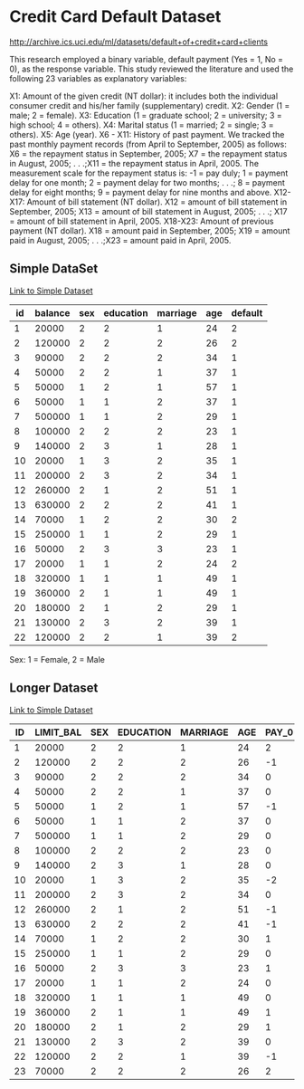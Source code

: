 # Credit Card Default Dataset

http://archive.ics.uci.edu/ml/datasets/default+of+credit+card+clients

This research employed a binary variable, default payment (Yes = 1, No = 0), as the response variable. This study reviewed the literature and used the following 23 variables as explanatory variables:

X1: Amount of the given credit (NT dollar): it includes both the individual consumer credit and his/her family (supplementary) credit.
X2: Gender (1 = male; 2 = female).
X3: Education (1 = graduate school; 2 = university; 3 = high school; 4 = others).
X4: Marital status (1 = married; 2 = single; 3 = others).
X5: Age (year).
X6 - X11: History of past payment. We tracked the past monthly payment records (from April to September, 2005) as follows: X6 = the repayment status in September, 2005; X7 = the repayment status in August, 2005; . . .;X11 = the repayment status in April, 2005. The measurement scale for the repayment status is: -1 = pay duly; 1 = payment delay for one month; 2 = payment delay for two months; . . .; 8 = payment delay for eight months; 9 = payment delay for nine months and above.
X12-X17: Amount of bill statement (NT dollar). X12 = amount of bill statement in September, 2005; X13 = amount of bill statement in August, 2005; . . .; X17 = amount of bill statement in April, 2005.
X18-X23: Amount of previous payment (NT dollar). X18 = amount paid in September, 2005; X19 = amount paid in August, 2005; . . .;X23 = amount paid in April, 2005.


## Simple DataSet

[Link to Simple Dataset](./default_simple.csv)

| id | balance | sex | education | marriage | age | default |
|----|---------|-----|-----------|----------|-----|---------|
| 1  | 20000   | 2   | 2         | 1        | 24  | 2       |
| 2  | 120000  | 2   | 2         | 2        | 26  | 2       |
| 3  | 90000   | 2   | 2         | 2        | 34  | 1       |
| 4  | 50000   | 2   | 2         | 1        | 37  | 1       |
| 5  | 50000   | 1   | 2         | 1        | 57  | 1       |
| 6  | 50000   | 1   | 1         | 2        | 37  | 1       |
| 7  | 500000  | 1   | 1         | 2        | 29  | 1       |
| 8  | 100000  | 2   | 2         | 2        | 23  | 1       |
| 9  | 140000  | 2   | 3         | 1        | 28  | 1       |
| 10 | 20000   | 1   | 3         | 2        | 35  | 1       |
| 11 | 200000  | 2   | 3         | 2        | 34  | 1       |
| 12 | 260000  | 2   | 1         | 2        | 51  | 1       |
| 13 | 630000  | 2   | 2         | 2        | 41  | 1       |
| 14 | 70000   | 1   | 2         | 2        | 30  | 2       |
| 15 | 250000  | 1   | 1         | 2        | 29  | 1       |
| 16 | 50000   | 2   | 3         | 3        | 23  | 1       |
| 17 | 20000   | 1   | 1         | 2        | 24  | 2       |
| 18 | 320000  | 1   | 1         | 1        | 49  | 1       |
| 19 | 360000  | 2   | 1         | 1        | 49  | 1       |
| 20 | 180000  | 2   | 1         | 2        | 29  | 1       |
| 21 | 130000  | 2   | 3         | 2        | 39  | 1       |
| 22 | 120000  | 2   | 2         | 1        | 39  | 2       |

Sex: 1 = Female, 2 = Male

## Longer Dataset

[Link to Simple Dataset](./default_simple.csv)

| ID | LIMIT_BAL | SEX | EDUCATION | MARRIAGE | AGE | PAY_0 | PAY_2 | PAY_3 | PAY_4 | PAY_5 | PAY_6 | BILL_AMT1 | BILL_AMT2 | BILL_AMT3 | BILL_AMT4 | BILL_AMT5 | BILL_AMT6 | PAY_AMT1 | PAY_AMT2 | PAY_AMT3 | PAY_AMT4 | PAY_AMT5 | PAY_AMT6 | default |
|----|-----------|-----|-----------|----------|-----|-------|-------|-------|-------|-------|-------|-----------|-----------|-----------|-----------|-----------|-----------|----------|----------|----------|----------|----------|----------|---------|
| 1  | 20000     | 2   | 2         | 1        | 24  | 2     | 2     | -1    | -1    | -2    | -2    | 3913      | 3102      | 689       | 0         | 0         | 0         | 0        | 689      | 0        | 0        | 0        | 0        | 1       |
| 2  | 120000    | 2   | 2         | 2        | 26  | -1    | 2     | 0     | 0     | 0     | 2     | 2682      | 1725      | 2682      | 3272      | 3455      | 3261      | 0        | 1000     | 1000     | 1000     | 0        | 2000     | 1       |
| 3  | 90000     | 2   | 2         | 2        | 34  | 0     | 0     | 0     | 0     | 0     | 0     | 29239     | 14027     | 13559     | 14331     | 14948     | 15549     | 1518     | 1500     | 1000     | 1000     | 1000     | 5000     | 0       |
| 4  | 50000     | 2   | 2         | 1        | 37  | 0     | 0     | 0     | 0     | 0     | 0     | 46990     | 48233     | 49291     | 28314     | 28959     | 29547     | 2000     | 2019     | 1200     | 1100     | 1069     | 1000     | 0       |
| 5  | 50000     | 1   | 2         | 1        | 57  | -1    | 0     | -1    | 0     | 0     | 0     | 8617      | 5670      | 35835     | 20940     | 19146     | 19131     | 2000     | 36681    | 10000    | 9000     | 689      | 679      | 0       |
| 6  | 50000     | 1   | 1         | 2        | 37  | 0     | 0     | 0     | 0     | 0     | 0     | 64400     | 57069     | 57608     | 19394     | 19619     | 20024     | 2500     | 1815     | 657      | 1000     | 1000     | 800      | 0       |
| 7  | 500000    | 1   | 1         | 2        | 29  | 0     | 0     | 0     | 0     | 0     | 0     | 367965    | 412023    | 445007    | 542653    | 483003    | 473944    | 55000    | 40000    | 38000    | 20239    | 13750    | 13770    | 0       |
| 8  | 100000    | 2   | 2         | 2        | 23  | 0     | -1    | -1    | 0     | 0     | -1    | 11876     | 380       | 601       | 221       | -159      | 567       | 380      | 601      | 0        | 581      | 1687     | 1542     | 0       |
| 9  | 140000    | 2   | 3         | 1        | 28  | 0     | 0     | 2     | 0     | 0     | 0     | 11285     | 14096     | 12108     | 12211     | 11793     | 3719      | 3329     | 0        | 432      | 1000     | 1000     | 1000     | 0       |
| 10 | 20000     | 1   | 3         | 2        | 35  | -2    | -2    | -2    | -2    | -1    | -1    | 0         | 0         | 0         | 0         | 13007     | 13912     | 0        | 0        | 0        | 13007    | 1122     | 0        | 0       |
| 11 | 200000    | 2   | 3         | 2        | 34  | 0     | 0     | 2     | 0     | 0     | -1    | 11073     | 9787      | 5535      | 2513      | 1828      | 3731      | 2306     | 12       | 50       | 300      | 3738     | 66       | 0       |
| 12 | 260000    | 2   | 1         | 2        | 51  | -1    | -1    | -1    | -1    | -1    | 2     | 12261     | 21670     | 9966      | 8517      | 22287     | 13668     | 21818    | 9966     | 8583     | 22301    | 0        | 3640     | 0       |
| 13 | 630000    | 2   | 2         | 2        | 41  | -1    | 0     | -1    | -1    | -1    | -1    | 12137     | 6500      | 6500      | 6500      | 6500      | 2870      | 1000     | 6500     | 6500     | 6500     | 2870     | 0        | 0       |
| 14 | 70000     | 1   | 2         | 2        | 30  | 1     | 2     | 2     | 0     | 0     | 2     | 65802     | 67369     | 65701     | 66782     | 36137     | 36894     | 3200     | 0        | 3000     | 3000     | 1500     | 0        | 1       |
| 15 | 250000    | 1   | 1         | 2        | 29  | 0     | 0     | 0     | 0     | 0     | 0     | 70887     | 67060     | 63561     | 59696     | 56875     | 55512     | 3000     | 3000     | 3000     | 3000     | 3000     | 3000     | 0       |
| 16 | 50000     | 2   | 3         | 3        | 23  | 1     | 2     | 0     | 0     | 0     | 0     | 50614     | 29173     | 28116     | 28771     | 29531     | 30211     | 0        | 1500     | 1100     | 1200     | 1300     | 1100     | 0       |
| 17 | 20000     | 1   | 1         | 2        | 24  | 0     | 0     | 2     | 2     | 2     | 2     | 15376     | 18010     | 17428     | 18338     | 17905     | 19104     | 3200     | 0        | 1500     | 0        | 1650     | 0        | 1       |
| 18 | 320000    | 1   | 1         | 1        | 49  | 0     | 0     | 0     | -1    | -1    | -1    | 253286    | 246536    | 194663    | 70074     | 5856      | 195599    | 10358    | 10000    | 75940    | 20000    | 195599   | 50000    | 0       |
| 19 | 360000    | 2   | 1         | 1        | 49  | 1     | -2    | -2    | -2    | -2    | -2    | 0         | 0         | 0         | 0         | 0         | 0         | 0        | 0        | 0        | 0        | 0        | 0        | 0       |
| 20 | 180000    | 2   | 1         | 2        | 29  | 1     | -2    | -2    | -2    | -2    | -2    | 0         | 0         | 0         | 0         | 0         | 0         | 0        | 0        | 0        | 0        | 0        | 0        | 0       |
| 21 | 130000    | 2   | 3         | 2        | 39  | 0     | 0     | 0     | 0     | 0     | -1    | 38358     | 27688     | 24489     | 20616     | 11802     | 930       | 3000     | 1537     | 1000     | 2000     | 930      | 33764    | 0       |
| 22 | 120000    | 2   | 2         | 1        | 39  | -1    | -1    | -1    | -1    | -1    | -1    | 316       | 316       | 316       | 0         | 632       | 316       | 316      | 316      | 0        | 632      | 316      | 0        | 1       |
| 23 | 70000     | 2   | 2         | 2        | 26  | 2     | 0     | 0     | 2     | 2     | 2     | 41087     | 42445     | 45020     | 44006     | 46905     | 46012     | 2007     | 3582     | 0        | 3601     | 0        | 1820     | 1       |


